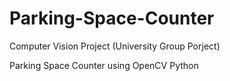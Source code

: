 # Parking-Space-Counter
Computer Vision Project (University Group Porject)

Parking Space Counter using OpenCV Python
